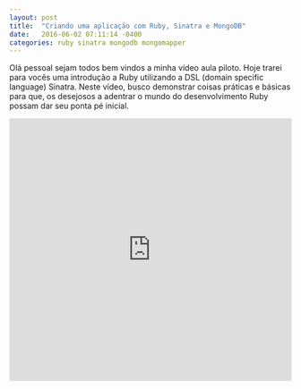 ```yaml
---
layout: post
title:  "Criando uma aplicação com Ruby, Sinatra e MongoDB"
date:   2016-06-02 07:11:14 -0400
categories: ruby sinatra mongodb mongomapper
---
```


Olá pessoal sejam todos bem vindos a minha vídeo aula piloto. Hoje trarei para vocês uma introdução a Ruby utilizando a DSL (domain specific language) Sinatra. Neste vídeo, busco demonstrar coisas práticas e básicas para que, os desejosos a adentrar o mundo do desenvolvimento Ruby possam dar seu ponta pé inicial.<!--more-->

<iframe width="100%" height="470" src="https://www.youtube.com/embed/6ZOjL-EHf2k?rel=0" frameborder="0" allowfullscreen></iframe>
